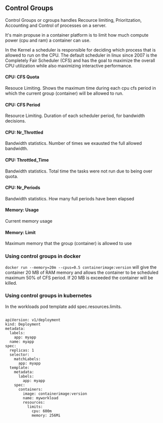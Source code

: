 ## Control Groups
Control Groups or cgroups handles Recource limiting, Prioritzation, Accounting and Control of processes on a server.

It's main propuse in a container platform is to limit how much compute power (cpu and ram) a container can use.

In the Kernel a scheduler is responsible for deciding which process that is allowed to run on the CPU. The default scheduler in linux since 2007 is the Completely Fair Scheduler (CFS) and has the goal to maximize the overall CPU utilization while also maximizing interactive performance.


#### CPU: CFS Quota
Resouce Limiting. Shows the maximum time during each cpu cfs period in which the current group (container) will be allowed to run. 

#### CPU: CFS Period 
Resource Limiting. Duration of each scheduler period, for bandwidth decisions.

#### CPU: Nr_Throttled
Bandwidth statistics. Number of times we exausted the full allowed bandwidth.

#### CPU: Throttled_Time 
Bandwidth statistics. Total time the tasks were not run due to being over quota.

#### CPU: Nr_Periods
Bandwidth statistics. How many full periods have been elapsed

#### Memory: Usage
Current memory usage

#### Memory: Limit
Maximum memory that the group (container) is allowed to use

### Using control groups in docker

`docker run --memory=20m --cpus=0.5 containerimage:version` will give the container 20 MB of RAM memory and allows the container to be scheduled maximum 50% of CFS period. If 20 MB is exceeded the container will be killed.  
 
 ### Using control groups in kubernetes
 In the workloads pod template add spec.resources.limits.

```
    
apiVersion: v1/deployment
kind: Deployment
metadata:
  labels:
    app: myapp
  name: myapp
spec:
  replicas: 1
  selector:
    matchLabels:
      app: myapp
  template:
    metadata:
      labels:
        app: myapp
    spec:
      containers:
        image: containerimage:version
        name: myworkload
        resources:
          limits:
            cpu: 600m
            memory: 256Mi
 ```
